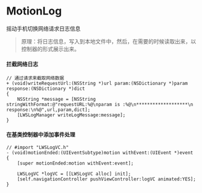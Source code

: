 # MotionLog
摇动手机切换网络请求日志信息

> 原理：将日志信息，写入到本地文件中，然后，在需要的时候读取出来，以控制器的形式展示出来。

#### 拦截网络日志

```
// 通过请求来截取网络数据
+ (void)writeRequestUrl:(NSString *)url param:(NSDictionary *)param response:(NSDictionary *)dict
{
    NSString *message = [NSString stringWithFormat:@"requestURL:%@\nparam is :%@\n*******************\n response:\n%@",url,param,dict];
    [LWSLogManager writeLogMessage:message];
}
```



#### 在基类控制器中添加事件处理

```
// #import "LWSLogVC.h"
- (void)motionEnded:(UIEventSubtype)motion withEvent:(UIEvent *)event
{
    [super motionEnded:motion withEvent:event];
    
    LWSLogVC *logVC = [[LWSLogVC alloc] init];
    [self.navigationController pushViewController:logVC animated:YES];
}

```





